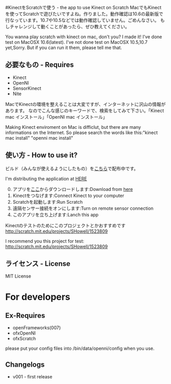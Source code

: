 #KinectをScratchで使う - the app to use Kinect on Scratch
MacでもKinectを使ってScratchで遊びたいですよね。作りました。動作確認は10.6の最新版で行なっています。10.7や10.5などでは動作確認していません。ごめんなさい。
もしチャレンジして動くことがあったら、ぜひ教えてください。

You wanna play scratch with kinect on mac, don't you?  I made it!  I've done test on MacOSX 10.6(latest).
I've not done test on MacOSX 10.5,10.7 yet,Sorry.  But if you can run it them, please tell me that.
## 必要なもの - Requires
* Kinect
* OpenNI
* SensorKinect
* Nite

MacでKinectの環境を整えることは大変ですが、インターネットに沢山の情報があります。
なのでこんな感じのキーワードで、検索をしてみて下さい。「Kinect mac インストール」「OpenNI mac インストール」

Making Kinect enviroment on Mac is difficlut, but there are many informations on the Internet.
So please search the words like this:"kinect mac install" "openni mac install"

## 使い方 - How to use it?
ビルド（みんなが使えるようにしたもの）を[こちら]("http://dl.dropbox.com/u/787507/kinect2Scratch4Mac.zip")で配布中です。

I'm distributing the application at [HERE]("http://dl.dropbox.com/u/787507/kinect2Scratch4Mac.zip")

0. アプリを[ここ]("http://dl.dropbox.com/u/787507/kinect2Scratch4Mac.zip")からダウンロードします:Download from [here]("http://dl.dropbox.com/u/787507/kinect2Scratch4Mac.zip")
1. Kinectをつなげます:Connect Kinect to your computer
2. Scratchを起動します:Run Scratch
3. 遠隔センサー接続をオンにします:Turn on remote sensor connection
4. このアプリを立ち上げます:Lanch this app

Kinectのテストのためにこのプロジェクトとかおすすめです http://scratch.mit.edu/projects/SHowell/1523809

I recommend you this project for test: http://scratch.mit.edu/projects/SHowell/1523809

## ライセンス - License

MIT License

# For developers
## Ex-Requires
* openFrameworks(007)
* ofxOpenNI
* ofxScratch

please put your config files into /bin/data/openni/config when you use.

## Changelogs
* v001 - first release

